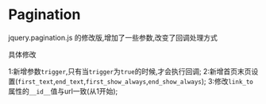 Pagination
==========

jquery.pagination.js 的修改版,增加了一些参数,改变了回调处理方式

具体修改

1:新增参数`trigger`,只有当`trigger`为`true`的时候,才会执行回调;
2:新增首页末页设置(`first_text`,`end_text`,`first_show_always`,`end_show_always`);
3:修改`link_to`属性的`__id__`值与url一致(从1开始);
